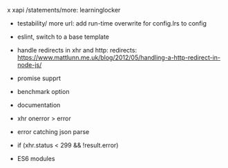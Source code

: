 x xapi /statements/more: learninglocker
- testability/ more url: add run-time overwrite for config.lrs to config
- eslint, switch to a base template
- handle redirects in xhr and http: redirects: https://www.mattlunn.me.uk/blog/2012/05/handling-a-http-redirect-in-node-js/
- promise supprt
- benchmark option

- documentation

- xhr onerror > error
- error catching json parse
- if (xhr.status < 299 && !result.error)

- ES6 modules
